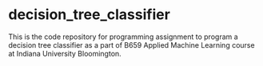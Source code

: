 # decision_tree_classifier

This is the code repository for programming assignment to program a decision tree classifier as a part of
B659 Applied Machine Learning course at Indiana University Bloomington.